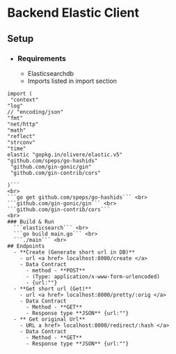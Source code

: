 # Backend Elastic Client

## Setup
- ### Requirements
  - Elasticsearchdb
  - Imports listed in import section

```
import (
 "context"
"log"
// "encoding/json"
"fmt"
"net/http"
"math"
"reflect"
"strconv"
"time"
elastic "gopkg.in/olivere/elastic.v5"
"github.com/speps/go-hashids"
 "github.com/gin-gonic/gin"
 "github.com/gin-contrib/cors"

)```
<br>
```go get github.com/speps/go-hashids``` <br>
```github.com/gin-gonic/gin``` <br>
```github.com/gin-contrib/cors```
<br>
### Build & Run
  ```elasticsearch``` <br>
  ```go build main.go``` <br>
  ```./main``` <br>
## Endpoints
  - **Create (Generate short url in DB)**
    - url <a href> localhost:8000/create </a>
    - Data Contract
      - method - **POST**
      - (Type: application/x-www-form-urlencoded)
      - {url:""}
  - **Get short url (Get)**
    - url <a href> localhost:8000/pretty/:orig </a>
    - Data Contract
      - Method - **GET**
      - Response type **JSON** {url:""}
  - ** Get original Url**
    - URL a href> localhost:8000/redirect/:hash </a>
    - Data Contract
      - Method - **GET**
      - Response type **JSON** {url:""}
